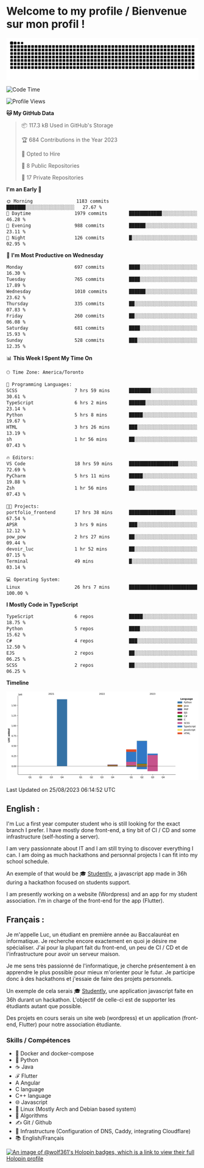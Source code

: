 # Welcome to my profile / Bienvenue sur mon profil !

![snake gif](https://github.com/wolf-361/wolf-361/blob/output/github-contribution-grid-snake.svg)

<!--START_SECTION:waka-->
![Code Time](http://img.shields.io/badge/Code%20Time-288%20hrs%2047%20mins-blue)

![Profile Views](http://img.shields.io/badge/Profile%20Views-0-blue)

**🐱 My GitHub Data** 

> 📦 117.3 kB Used in GitHub's Storage 
 > 
> 🏆 684 Contributions in the Year 2023
 > 
> 💼 Opted to Hire
 > 
> 📜 8 Public Repositories 
 > 
> 🔑 17 Private Repositories 
 > 
**I'm an Early 🐤** 

```text
🌞 Morning                1183 commits        ███████░░░░░░░░░░░░░░░░░░   27.67 % 
🌆 Daytime                1979 commits        ████████████░░░░░░░░░░░░░   46.28 % 
🌃 Evening                988 commits         ██████░░░░░░░░░░░░░░░░░░░   23.11 % 
🌙 Night                  126 commits         █░░░░░░░░░░░░░░░░░░░░░░░░   02.95 % 
```
📅 **I'm Most Productive on Wednesday** 

```text
Monday                   697 commits         ████░░░░░░░░░░░░░░░░░░░░░   16.30 % 
Tuesday                  765 commits         ████░░░░░░░░░░░░░░░░░░░░░   17.89 % 
Wednesday                1010 commits        ██████░░░░░░░░░░░░░░░░░░░   23.62 % 
Thursday                 335 commits         ██░░░░░░░░░░░░░░░░░░░░░░░   07.83 % 
Friday                   260 commits         ██░░░░░░░░░░░░░░░░░░░░░░░   06.08 % 
Saturday                 681 commits         ████░░░░░░░░░░░░░░░░░░░░░   15.93 % 
Sunday                   528 commits         ███░░░░░░░░░░░░░░░░░░░░░░   12.35 % 
```


📊 **This Week I Spent My Time On** 

```text
🕑︎ Time Zone: America/Toronto

💬 Programming Languages: 
SCSS                     7 hrs 59 mins       ████████░░░░░░░░░░░░░░░░░   30.61 % 
TypeScript               6 hrs 2 mins        ██████░░░░░░░░░░░░░░░░░░░   23.14 % 
Python                   5 hrs 8 mins        █████░░░░░░░░░░░░░░░░░░░░   19.67 % 
HTML                     3 hrs 26 mins       ███░░░░░░░░░░░░░░░░░░░░░░   13.19 % 
sh                       1 hr 56 mins        ██░░░░░░░░░░░░░░░░░░░░░░░   07.43 % 

🔥 Editors: 
VS Code                  18 hrs 59 mins      ██████████████████░░░░░░░   72.69 % 
PyCharm                  5 hrs 11 mins       █████░░░░░░░░░░░░░░░░░░░░   19.88 % 
Zsh                      1 hr 56 mins        ██░░░░░░░░░░░░░░░░░░░░░░░   07.43 % 

🐱‍💻 Projects: 
portfolio_frontend       17 hrs 38 mins      █████████████████░░░░░░░░   67.54 % 
APSR                     3 hrs 9 mins        ███░░░░░░░░░░░░░░░░░░░░░░   12.12 % 
pow_pow                  2 hrs 27 mins       ██░░░░░░░░░░░░░░░░░░░░░░░   09.44 % 
devoir_luc               1 hr 52 mins        ██░░░░░░░░░░░░░░░░░░░░░░░   07.15 % 
Terminal                 49 mins             █░░░░░░░░░░░░░░░░░░░░░░░░   03.14 % 

💻 Operating System: 
Linux                    26 hrs 7 mins       █████████████████████████   100.00 % 
```

**I Mostly Code in TypeScript** 

```text
TypeScript               6 repos             █████░░░░░░░░░░░░░░░░░░░░   18.75 % 
Python                   5 repos             ████░░░░░░░░░░░░░░░░░░░░░   15.62 % 
C#                       4 repos             ███░░░░░░░░░░░░░░░░░░░░░░   12.50 % 
EJS                      2 repos             ██░░░░░░░░░░░░░░░░░░░░░░░   06.25 % 
SCSS                     2 repos             ██░░░░░░░░░░░░░░░░░░░░░░░   06.25 % 
```



**Timeline**

![Lines of Code chart](https://raw.githubusercontent.com/wolf-361/wolf-361/main/assets/bar_graph.png)


 Last Updated on 25/08/2023 06:14:52 UTC
<!--END_SECTION:waka-->

## English : 

I'm Luc a first year computer student who is still looking for the exact branch I prefer. I have mostly done front-end, a tiny bit of CI / CD and some infrastructure (self-hosting a server).

I am very passionnate about IT and I am still trying to discover everything I can. I am doing as much hackathons and personnal projects I can fit into my school schedule.

An exemple of that would be 🎓 [Studently](https://github.com/wolf-361/Studently-CodeJam12), a javascript app made in 36h during a hackathon focused on students support.

I am presently working on a website (Wordpress) and an app for my student association. I'm in charge of the front-end for the app (Flutter).

## Français :

Je m'appelle Luc, un étudiant en première année au Baccalauréat en informatique. Je recherche encore exactement en quoi je désire me spécialiser. J'ai pour la plupart fait du front-end, un peu de CI / CD et de l'infrastructure pour avoir un serveur maison.

Je me sens très passionné de l'informatique, je cherche présentement à en apprendre le plus possible pour mieux m'orienter pour le futur. Je participe donc à des hackathons et j'essaie de faire des projets personnels.

Un exemple de cela serais 🎓 [Studently](https://github.com/wolf-361/Studently-CodeJam12), une application javascript faite en 36h durant un hackathon. L'objectif de celle-ci est de supporter les étudiants autant que possible.

Des projets en cours serais un site web (wordpress) et un application (front-end, Flutter) pour notre association étudiante.

###  Skills / Compétences

* 🐋 Docker and docker-compose
* 🐍 Python
* ☕ Java
* ℱ Flutter
* A Angular
* C language
* C++ language
* 🌐 Javascript
* 🐧 Linux (Mostly Arch and Debian based system)
* 🧩 Algorithms
* ✍️ Git / Github
* 📜 Infrastructure (Configuration of DNS, Caddy, integrating Cloudflare)
* 📚 English/Français

[![An image of @wolf361's Holopin badges, which is a link to view their full Holopin profile](https://holopin.me/wolf361)](https://holopin.io/@wolf361)


